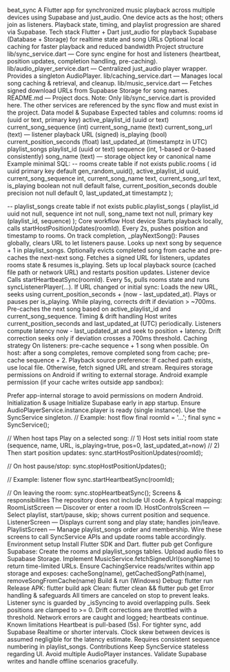 beat_sync
A Flutter app for synchronized music playback across multiple devices using Supabase and just_audio. One device acts as the host; others join as listeners. Playback state, timing, and playlist progression are shared via Supabase.
Tech stack
Flutter + Dart
just_audio for playback
Supabase (Database + Storage) for realtime state and song URLs
Optional local caching for faster playback and reduced bandwidth
Project structure
lib/sync_service.dart — Core sync engine for host and listeners (heartbeat, position updates, completion handling, pre-caching).
lib/audio_player_service.dart — Centralized just_audio player wrapper. Provides a singleton AudioPlayer.
lib/caching_service.dart — Manages local song caching & retrieval, and cleanup.
lib/music_service.dart — Fetches signed download URLs from Supabase Storage for song names.
README.md — Project docs.
Note: Only lib/sync_service.dart is provided here. The other services are referenced by the sync flow and must exist in the project.
Data model & Supabase
Expected tables and columns:
rooms
id (uuid or text, primary key)
active_playlist_id (uuid or text)
current_song_sequence (int)
current_song_name (text)
current_song_url (text) — listener playback URL (signed)
is_playing (bool)
current_position_seconds (float)
last_updated_at (timestamptz in UTC)
playlist_songs
playlist_id (uuid or text)
sequence (int, 1-based or 0-based consistently)
song_name (text) — storage object key or canonical name
Example minimal SQL:
-- rooms
create table if not exists public.rooms (
id uuid primary key default gen_random_uuid(),
active_playlist_id uuid,
current_song_sequence int,
current_song_name text,
current_song_url text,
is_playing boolean not null default false,
current_position_seconds double precision not null default 0,
last_updated_at timestamptz
);

-- playlist_songs
create table if not exists public.playlist_songs (
playlist_id uuid not null,
sequence int not null,
song_name text not null,
primary key (playlist_id, sequence)
);
Core workflow
Host device
Starts playback locally, calls startHostPositionUpdates(roomId).
Every 2s, pushes position and timestamp to rooms.
On track completion, _playNextSong():
Pauses globally, clears URL to let listeners pause.
Looks up next song by sequence + 1 in playlist_songs.
Optionally evicts completed song from cache and pre-caches the next-next song.
Fetches a signed URL for listeners, updates rooms state & resumes is_playing.
Sets up local playback source (cached file path or network URL) and restarts position updates.
Listener device
Calls startHeartbeatSync(roomId).
Every 5s, pulls rooms state and runs syncListenerPlayer(...).
If URL changed or initial sync:
Loads the new URL, seeks using current_position_seconds + (now \- last_updated_at).
Plays or pauses per is_playing.
While playing, corrects drift if deviation > ~700ms.
Pre-caches the next song based on active_playlist_id and current_song_sequence.
Timing & drift handling
Host writes current_position_seconds and last_updated_at (UTC) periodically.
Listeners compute latency now \- last_updated_at and seek to position + latency.
Drift correction seeks only if deviation crosses a 700ms threshold.
Caching strategy
On listeners: pre-cache sequence + 1 song when possible.
On host: after a song completes, remove completed song from cache; pre-cache sequence + 2.
Playback source preference:
If cached path exists, use local file.
Otherwise, fetch signed URL and stream.
Requires storage permissions on Android if writing to external storage.
Android example permission (if your cache writes outside app sandbox):
<!-- AndroidManifest.xml -->
<uses-permission android:name="android.permission.WRITE_EXTERNAL_STORAGE" android:maxSdkVersion="28" />
<uses-permission android:name="android.permission.READ_EXTERNAL_STORAGE" />
Prefer app-internal storage to avoid permissions on modern Android.
Initialization & usage
Initialize Supabase early in app startup.
Ensure AudioPlayerService.instance.player is ready (single instance).
Use the SyncService singleton.
// Example: host flow
final roomId = '...';
final sync = SyncService();

// When host taps Play on a selected song:
// 1) Host sets initial room state (sequence, name, URL, is_playing=true, pos=0, last_updated_at=now)
// 2) Then start position updates:
sync.startHostPositionUpdates(roomId);

// On host pause/stop:
sync.stopHostPositionUpdates();

// Example: listener flow
sync.startHeartbeatSync(roomId);

// On leaving the room:
sync.stopHeartbeatSync();
Screens & responsibilities
The repository does not include UI code. A typical mapping:
RoomListScreen — Discover or enter a room ID.
HostControlsScreen — Select playlist, start/pause, skip; shows current position and sequence.
ListenerScreen — Displays current song and play state; handles join/leave.
PlaylistScreen — Manage playlist_songs order and membership.
Wire these screens to call SyncService APIs and update rooms table accordingly.
Environment setup
Install Flutter SDK and Dart.
flutter pub get
Configure Supabase:
Create the rooms and playlist_songs tables.
Upload audio files to Supabase Storage.
Implement MusicService.fetchSignedUrl(songName) to return time-limited URLs.
Ensure CachingService reads/writes within app storage and exposes:
cacheSong(name), getCachedSongPath(name), removeSongFromCache(name)
Build & run (Windows)
Debug: flutter run
Release APK: flutter build apk
Clean: flutter clean && flutter pub get
Error handling & safeguards
All timers are canceled on stop to prevent leaks.
Listener sync is guarded by _isSyncing to avoid overlapping pulls.
Seek positions are clamped to >= 0.
Drift corrections are throttled with a threshold.
Network errors are caught and logged; heartbeats continue.
Known limitations
Heartbeat is pull-based (5s). For tighter sync, add Supabase Realtime or shorter intervals.
Clock skew between devices is assumed negligible for the latency estimate.
Requires consistent sequence numbering in playlist_songs.
Contributions
Keep SyncService stateless regarding UI.
Avoid multiple AudioPlayer instances.
Validate Supabase writes and handle offline scenarios gracefully.